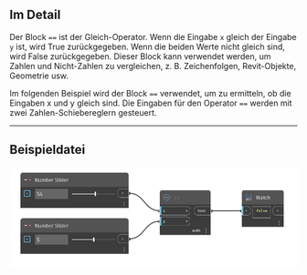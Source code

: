 ## Im Detail
Der Block `==` ist der Gleich-Operator. Wenn die Eingabe `x` gleich der Eingabe `y` ist, wird True zurückgegeben. Wenn die beiden Werte nicht gleich sind, wird False zurückgegeben. Dieser Block kann verwendet werden, um Zahlen und Nicht-Zahlen zu vergleichen, z. B. Zeichenfolgen, Revit-Objekte, Geometrie usw.

Im folgenden Beispiel wird der Block `==` verwendet, um zu ermitteln, ob die Eingaben x und y gleich sind. Die Eingaben für den Operator `==` werden mit zwei Zahlen-Schiebereglern gesteuert.
___
## Beispieldatei

![==](./==_img.jpg)
